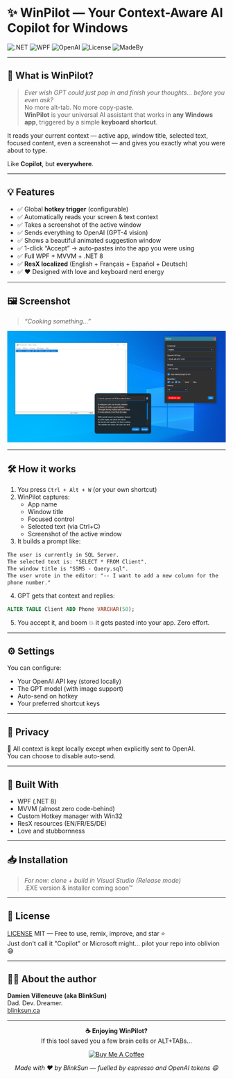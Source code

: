 ﻿# ✨ WinPilot — Your Context-Aware AI Copilot for Windows

![.NET](https://img.shields.io/badge/.NET-8.0-blueviolet)
![WPF](https://img.shields.io/badge/WPF-MVVM-darkgreen)
![OpenAI](https://img.shields.io/badge/OpenAI-Ready-lightblue)
![License](https://img.shields.io/badge/License-MIT-brightgreen)
![MadeBy](https://img.shields.io/badge/Made%20with%20❤️%20by-BlinkSun-blue)

---

## 🧠 What is WinPilot?

> _Ever wish GPT could just pop in and finish your thoughts... before you even ask?_  
> No more alt-tab. No more copy-paste.  
> **WinPilot** is your universal AI assistant that works in **any Windows app**, triggered by a simple **keyboard shortcut**.

It reads your current context — active app, window title, selected text, focused content, even a screenshot — and gives you exactly what you were about to type.

Like **Copilot**, but **everywhere**.

---

## 💡 Features

- ✅ Global **hotkey trigger** (configurable)  
- ✅ Automatically reads your screen & text context  
- ✅ Takes a screenshot of the active window  
- ✅ Sends everything to OpenAI (GPT-4 vision)  
- ✅ Shows a beautiful animated suggestion window  
- ✅ 1-click “Accept” → auto-pastes into the app you were using  
- ✅ Full WPF + MVVM + .NET 8  
- ✅ **ResX localized** (English + Français + Español + Deutsch)  
- ✅ ❤️ Designed with love and keyboard nerd energy

---

## 🖼️ Screenshot

> _“Cooking something...”_

![WinPilot Preview](Assets/winpilot-preview.png)

---

## 🛠 How it works

1. You press `Ctrl + Alt + W` (or your own shortcut)  
2. WinPilot captures:
   - App name
   - Window title
   - Focused control
   - Selected text (via Ctrl+C)
   - Screenshot of the active window  
3. It builds a prompt like:

```
The user is currently in SQL Server.
The selected text is: "SELECT * FROM Client".
The window title is "SSMS - Query.sql".
The user wrote in the editor: "-- I want to add a new column for the phone number."
```

4. GPT gets that context and replies:

```sql
ALTER TABLE Client ADD Phone VARCHAR(50);
```

5. You accept it, and boom 💥 it gets pasted into your app. Zero effort.

---

## ⚙️ Settings

You can configure:

- Your OpenAI API key (stored locally)
- The GPT model (with image support)
- Auto-send on hotkey
- Your preferred shortcut keys

---

## 🔐 Privacy

🧠 All context is kept locally except when explicitly sent to OpenAI.  
You can choose to disable auto-send.

---

## 🔧 Built With

- WPF (.NET 8)
- MVVM (almost zero code-behind)
- Custom Hotkey manager with Win32
- ResX resources (EN/FR/ES/DE)
- Love and stubbornness

---

## 📥 Installation

> _For now: clone + build in Visual Studio (Release mode)_  
> .EXE version & installer coming soon™

---

## 📄 License

[LICENSE](LICENSE) MIT — Free to use, remix, improve, and star ⭐  
Just don't call it "Copilot" or Microsoft might... pilot your repo into oblivion 😅

---

## 👨‍💻 About the author

**Damien Villeneuve (aka BlinkSun)**  
Dad. Dev. Dreamer.  
[blinksun.ca](https://www.blinksun.ca)

---

<p align="center">
  <strong>☕ Enjoying WinPilot?</strong><br/>
  If this tool saved you a few brain cells or ALT+TABs...
</p>

<p align="center">
  <a href="https://www.buymeacoffee.com/blinksun">
    <img src="https://img.shields.io/badge/☕-Buy me a coffee-FFDD00?style=for-the-badge&logo=buymeacoffee&logoColor=black" alt="Buy Me A Coffee"/>
  </a>
</p>

<p align="center">
  <em>Made with ❤️ by BlinkSun — fuelled by espresso and OpenAI tokens 😄</em>
</p>
